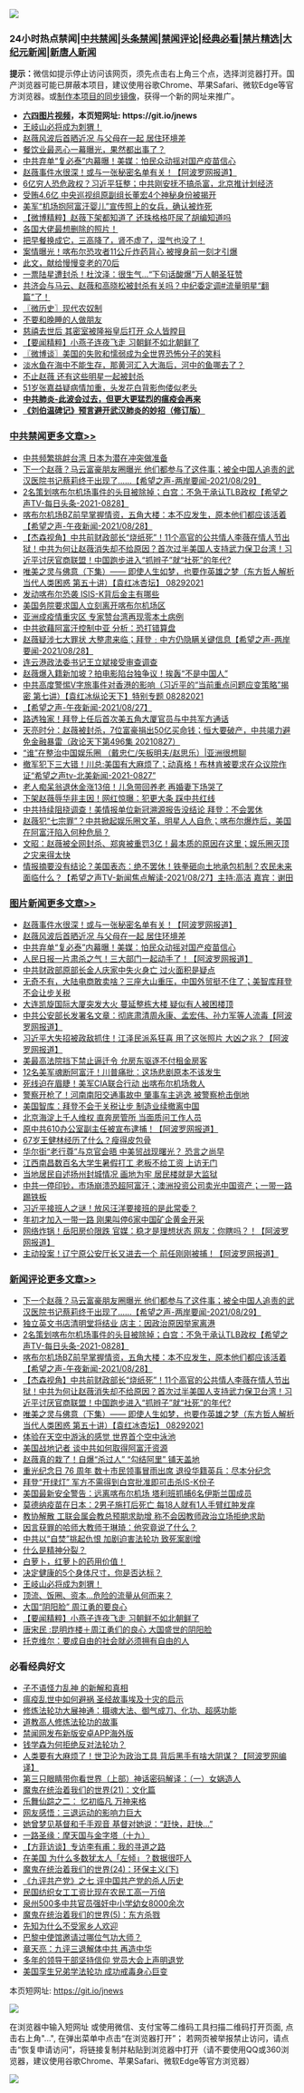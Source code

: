 ![](https://raw.githubusercontent.com/fqnews/bnews/master/64photo/fqnews-qr.jpg)

<div id="tt">
<h3>24小时热点禁闻|<a href="#%E4%B8%AD%E5%85%B1%E7%A6%81%E9%97%BB%E6%9B%B4%E5%A4%9A%E6%96%87%E7%AB%A0">中共禁闻</a>|<a href="#%E5%9B%BE%E7%89%87%E6%96%B0%E9%97%BB%E6%9B%B4%E5%A4%9A%E6%96%87%E7%AB%A0">头条禁闻</a>|<a href="#%E6%96%B0%E9%97%BB%E8%AF%84%E8%AE%BA%E6%9B%B4%E5%A4%9A%E6%96%87%E7%AB%A0">禁闻评论|<a href="#%E5%BF%85%E7%9C%8B%E7%BB%8F%E5%85%B8%E5%A5%BD%E6%96%87">经典必看|<a href="/video.md#%E7%A6%81%E7%89%87%E7%B2%BE%E9%80%89">禁片精选</a>|<a href="https://github.com/fqnews/djy/blob/master/gb/nf1351518.md#1">大纪元新闻</a>|<a href="https://github.com/fqnews/ntdtv/blob/master/gb/prog204.md#1">新唐人新闻</a></h3>
<div><b>提示：</b>微信如提示停止访问该网页，须先点击右上角三个点，选择浏览器打开。国产浏览器可能已屏蔽本项目，建议使用谷歌Chrome、苹果Safari、微软Edge等官方浏览器。或<a href="https://github.com/fqnews/bnews/blob/master/%E5%88%B6%E4%BD%9Cgit%E7%A6%81%E9%97%BB%E9%95%9C%E5%83%8F.md">制作本项目的同步镜像</a>，获得一个新的网址来推广。</div>
<ul>
<li><b><a href="http://d1.bdrive.tk/64.mp4" target="_blank">六四图片视频</a>，本页短网址: https://git.io/jnews</b></li>
<li><a href="/comments/20210829/1615214.md">王岐山必将成为刺猬！</a></li>
<li><a href="/topimagenews/20210829/1615231.md">赵薇风波后首晒近况 与父母在一起 居住环境差</a></li>
<li><a href="/cnnews/20210829/1615128.md">餐饮业最恶心一幕曝光，果然都出事了？</a></li>
<li><a href="/topimagenews/20210829/1615188.md">中共弃单“复必泰”内幕曝！美媒：怕民众动摇对国产疫苗信心</a></li>
<li><a href="/topimagenews/20210829/1615244.md">赵薇事件水很深！或与一张秘密名单有关！【阿波罗网报道】</a></li>
<li><a href="/finance/20210828/1615093.md">6亿穷人恐危政权？习近平狂整；中共刚安抚不搞杀富，北京推计划经济</a></li>
<li><a href="/baitai/20210829/1615168.md">受贿4.6亿 中央巡视组原副组长董宏4个神秘身份被揭开</a></li>
<li><a href="/baitai/20210829/1615161.md">美军“机场抱阿富汗婴儿”宣传照上的女兵，确认被炸死</a></li>
<li><a href="/comments/20210829/1615204.md">【微博精粹】赵薇下架都知道了 还珠格格吓尿了胡编知道吗</a></li>
<li><a href="/yule/20210829/1615132.md">各国大佬最想删除的照片！</a></li>
<li><a href="/health/20210829/1615203.md">把早餐换成它，三高降了，肾不虚了，湿气也没了！</a></li>
<li><a href="/comments/20210828/1615088.md">案情曝光！喀布尔恐攻者11公斤炸药背心 被搜身前一刻才引爆</a></li>
<li><a href="/funmedia/20210829/1615191.md">此文，献给慢慢变老的70后</a></li>
<li><a href="/yule/20210829/1615133.md">一票陆星遭封杀！杜汶泽：很生气…“下句话酸爆”万人朝圣狂赞</a></li>
<li><a href="/bannedvideo/20210828/1615090.md">共济会与马云、赵薇和高晓松被封杀有关吗？中纪委定调#流量明星“翻篇”了！</a></li>
<li><a href="/bblog/20210829/1615136.md">〖微历史〗现代农奴制</a></li>
<li><a href="/funmedia/20210829/1615193.md">不要和晚睡的人做朋友 </a></li>
<li><a href="/lifebaike/20210829/1615224.md">慈禧去世后 其密室被隆裕皇后打开 众人皆瞠目</a></li>
<li><a href="/comments/20210829/1615211.md">【要闻精粹】小燕子连夜飞走 习朝鲜不如北朝鲜了</a></li>
<li><a href="/ssgc/20210829/1615140.md">〖微博谈〗美国的失败和懦弱成为全世界恐怖分子的笑料</a></li>
<li><a href="/funmedia/20210829/1615189.md">淡水鱼在海中不能生存，那黄河汇入大海后，河中的鱼哪去了？</a></li>
<li><a href="/comments/20210829/1615207.md">不止赵薇 还有这些明星一起被封杀</a></li>
<li><a href="/yule/20210829/1615228.md">51岁张嘉益疑病情加重，头发花白背影佝偻似老头</a></li>
<li><b><a href="/comments/20200211/1275071.md" target="_blank">中共肺炎-此波会过去，但更大更猛烈的瘟疫会再来</a></b></li>
<li><b><a href="/comments/20200207/1272816.md" target="_blank">《刘伯温碑记》预言避开武汉肺炎的妙招（修订版）</a></b></li>
</ul>
</div>

<div class="catlist">
<h3><a href="/cbnews/" target="_blank">中共禁闻</a><span><a href="/cbnews/" target="_blank" rel="nofollow">更多文章>></a></span></h3>
<ul>
<li><a href="/cbnews/20210829/1615382.md" target="_blank">中共频繁挑衅台湾 日本为潜在冲突做准备</a></li>
<li><a href="/comments/20210829/1615358.md" target="_blank">下一个赵薇？马云富豪朋友圈曝光 他们都参与了这件事；被全中国人追责的武汉医院书记蔡莉终于出现了&#8230;&#8230;【希望之声-两岸要闻-2021/08/29】</a></li>
<li><a href="/comments/20210829/1615310.md" target="_blank">2名策划喀布尔机场事件的头目被除掉；白宫：不急于承认TLB政权【希望之声TV-每日头条-2021-0828】</a></li>
<li><a href="/comments/20210829/1615309.md" target="_blank">喀布尔机场BZ前早掌握情资，五角大楼：本不应发生，原本他们都应该活着【希望之声-午夜新闻-2021/08/28】</a></li>
<li><a href="/comments/20210829/1615308.md" target="_blank">【杰森视角】中共前财政部长“烧纸死”！11个高官的公共情人李薇在情人节出狱！中共为何让赵薇消失却不给原因？首次过半美国人支持武力保卫台湾！习近平讨厌官商联盟！中国跑步进入“抓辫子”就“社死”的年代?</a></li>
<li><a href="/comments/20210829/1615300.md" target="_blank">唯美之灵与佛意（下集）—— 即使人生如梦，也要作英雄之梦（东方哲人解析当代人类困惑  第五十讲）【袁红冰杏坛】 08292021</a></li>
<li><a href="/cbnews/20210829/1615139.md" target="_blank">发动喀布尔恐袭 ISIS-K背后金主有哪些</a></li>
<li><a href="/cbnews/20210829/1615138.md" target="_blank">美国务院要求国人立刻离开喀布尔机场区</a></li>
<li><a href="/cbnews/20210828/1615057.md" target="_blank">亚洲成疫情重灾区 专家赞台湾再现零本土病例</a></li>
<li><a href="/cbnews/20210828/1615045.md" target="_blank">中共欲藉阿富汗控制中亚 分析：恐打错算盘</a></li>
<li><a href="/comments/20210828/1615030.md" target="_blank">赵薇疑涉七大罪状 大整肃来临；拜登﹕中方仍隐瞒关键信息【希望之声-两岸要闻-2021/08/28】</a></li>
<li><a href="/cbnews/20210828/1614998.md" target="_blank">连云港政法委书记王立斌接受审查调查</a></li>
<li><a href="/cbnews/20210828/1614935.md" target="_blank">赵薇爆入籍新加坡？拍电影陷台独争议！挨轰“不是中国人”</a></li>
<li><a href="/comments/20210828/1614906.md" target="_blank">中共高度警惕V字旅事件对香港的影响（习近平的“当前重点问题应变策略”揭密   第七讲）【袁红冰纵论天下】特别专题 08282021</a></li>
<li><a href="/comments/20210828/1614894.md" target="_blank">【希望之声-午夜新闻-2021/08/27】</a></li>
<li><a href="/cbnews/20210828/1614887.md" target="_blank">路透独家！拜登上任后首次美五角大厦官员与中共军方通话</a></li>
<li><a href="/cbnews/20210828/1614845.md" target="_blank">天亮时分：赵薇被封杀，7位富豪捐出50亿买命钱；恒大要破产，中共竭力避免金融暴雷（政论天下第496集 20210827）</a></li>
<li><a href="/cbnews/20210828/1614762.md" target="_blank">“谁”在整治中国娱乐圈 （戴忠仁/矢板明夫/赵思乐）|亚洲很想聊</a></li>
<li><a href="/comments/20210828/1614838.md" target="_blank">撤军犯下三大错！川总:美国有大麻烦了；动真格！布林肯被要求在众议院作证“希望之声tv-北美新闻-2021-0827”</a></li>
<li><a href="/cbnews/20210828/1614828.md" target="_blank">老人痴呆翁退休金涨13倍！儿急带回养老 再婚妻下场哭了</a></li>
<li><a href="/cbnews/20210828/1614827.md" target="_blank">下架赵薇辱华非主因！网红惊曝：犯更大条 踩中共红线</a></li>
<li><a href="/cbnews/20210828/1614803.md" target="_blank">中共持续阻挠调查！美情报单位新冠溯源报告没结论 拜登：不会罢休</a></li>
<li><a href="/comments/20210828/1614784.md" target="_blank">赵薇犯“七宗罪”？中共掀起娱乐圈文革，明星人人自危；喀布尔爆炸后，美国在阿富汗陷入何种危局？</a></li>
<li><a href="/cbnews/20210828/1614752.md" target="_blank">文昭：赵薇被全网封杀、郑爽被重罚3亿！最本质的原因在这里；娱乐圈灭顶之灾来得太快</a></li>
<li><a href="/comments/20210828/1614734.md" target="_blank">情报摘要没有结论？美国表态：绝不罢休！铁拳砸向土地承包机制？农民未来面临什么？【希望之声TV-新闻焦点解读-2021/08/27】主持:高洁  嘉宾：谢田</a></li>

</ul>
</div>
<div class="catlist">
<h3><a href="/topimagenews/" target="_blank">图片新闻</a><span><a href="/topimagenews/" target="_blank" rel="nofollow">更多文章>></a></span></h3>
<ul>
<li><a href="/topimagenews/20210829/1615244.md" target="_blank">赵薇事件水很深！或与一张秘密名单有关！【阿波罗网报道】</a></li>
<li><a href="/topimagenews/20210829/1615231.md" target="_blank">赵薇风波后首晒近况 与父母在一起 居住环境差</a></li>
<li><a href="/topimagenews/20210829/1615188.md" target="_blank">中共弃单“复必泰”内幕曝！美媒：怕民众动摇对国产疫苗信心</a></li>
<li><a href="/topimagenews/20210828/1614965.md" target="_blank">人民日报一片肃杀之气！三大部门一起动手了！【阿波罗网报道】</a></li>
<li><a href="/topimagenews/20210828/1614919.md" target="_blank">中共财政部原部长金人庆家中失火身亡 过火面积是疑点</a></li>
<li><a href="/topimagenews/20210827/1614548.md" target="_blank">无奇不有，大陆电商敢卖啥？三座大山重压，中国外贸挺不住了；美智库拜登不会让步关税</a></li>
<li><a href="/topimagenews/20210827/1614476.md" target="_blank">大连凯旋国际大厦突发大火 蔓延整栋大楼 疑似有人被困楼顶</a></li>
<li><a href="/topimagenews/20210827/1614355.md" target="_blank">中共公安部长发署名文章：彻底肃清周永康、孟宏伟、孙力军等人流毒【阿波罗网报道】</a></li>
<li><a href="/topimagenews/20210827/1614310.md" target="_blank">习近平大失招被政敌抓住！江泽民派系狂喜 用了这张照片 大凶之兆？【阿波罗网报道】</a></li>
<li><a href="/topimagenews/20210827/1614206.md" target="_blank">美最高法院挡下禁止逼迁令 允房东驱逐不付租金房客</a></li>
<li><a href="/topimagenews/20210827/1614205.md" target="_blank">12名美军魂断阿富汗！川普痛批：这场悲剧原本不该发生</a></li>
<li><a href="/topimagenews/20210827/1614006.md" target="_blank">死线迫在眉睫！美军CIA联合行动 出喀布尔机场救人</a></li>
<li><a href="/topimagenews/20210827/1613978.md" target="_blank">警察开枪了！河南南阳交通事故中 肇事车主逃逸 被警察枪击倒地</a></li>
<li><a href="/topimagenews/20210827/1613928.md" target="_blank">美国智库：拜登不会于关税让步 制造业续撤离中国</a></li>
<li><a href="/topimagenews/20210826/1613688.md" target="_blank">北京海淀上千人维权 直奔房管所 当面质问工作人员</a></li>
<li><a href="/topimagenews/20210826/1613619.md" target="_blank">原中共610办公室副主任被宣布逮捕！【阿波罗网报道】</a></li>
<li><a href="/topimagenews/20210826/1613233.md" target="_blank">67岁王健林经历了什么？瘦得皮包骨</a></li>
<li><a href="/topimagenews/20210826/1613193.md" target="_blank">华尔街“老行尊”与京官会晤 中美贸战现曙光？ 恐言之尚早</a></li>
<li><a href="/topimagenews/20210825/1612927.md" target="_blank">江西南昌数百名大学生暑假打工 老板不给工资 上访无门</a></li>
<li><a href="/topimagenews/20210825/1612918.md" target="_blank">当地居民自述扬州封城情况 画地为牢 居民楼就是大监狱</a></li>
<li><a href="/topimagenews/20210824/1612393.md" target="_blank">中共一停印钞，市场崩溃恐超阿富汗；澳洲投资公司卖光中国资产；一带一路踢铁板</a></li>
<li><a href="/topimagenews/20210824/1612385.md" target="_blank">习近平接班人之谜！放风汪洋要接班的是此常委？</a></li>
<li><a href="/topimagenews/20210823/1611841.md" target="_blank">年初才加入一带一路 刚果叫停6家中国矿企黄金开采</a></li>
<li><a href="/topimagenews/20210823/1611626.md" target="_blank">网络炸锅！岳阳房价限跌 官媒：稳才是理想状态 网友：你瞎吗？！【阿波罗网报道】</a></li>
<li><a href="/topimagenews/20210823/1611570.md" target="_blank">主动投案！辽宁原公安厅长又进去一个 前任刚刚被捕！【阿波罗网报道】</a></li>

</ul>
</div>
<div class="catlist">
<h3><a href="/comments/" target="_blank">新闻评论</a><span><a href="/comments/" target="_blank" rel="nofollow">更多文章>></a></span></h3>
<ul>
<li><a href="/comments/20210829/1615358.md" target="_blank">下一个赵薇？马云富豪朋友圈曝光 他们都参与了这件事；被全中国人追责的武汉医院书记蔡莉终于出现了&#8230;&#8230;【希望之声-两岸要闻-2021/08/29】</a></li>
<li><a href="/comments/20210829/1615351.md" target="_blank">独立英文书店清明堂将结业 店主：因政治原因举家离港</a></li>
<li><a href="/comments/20210829/1615310.md" target="_blank">2名策划喀布尔机场事件的头目被除掉；白宫：不急于承认TLB政权【希望之声TV-每日头条-2021-0828】</a></li>
<li><a href="/comments/20210829/1615309.md" target="_blank">喀布尔机场BZ前早掌握情资，五角大楼：本不应发生，原本他们都应该活着【希望之声-午夜新闻-2021/08/28】</a></li>
<li><a href="/comments/20210829/1615308.md" target="_blank">【杰森视角】中共前财政部长“烧纸死”！11个高官的公共情人李薇在情人节出狱！中共为何让赵薇消失却不给原因？首次过半美国人支持武力保卫台湾！习近平讨厌官商联盟！中国跑步进入“抓辫子”就“社死”的年代?</a></li>
<li><a href="/comments/20210829/1615300.md" target="_blank">唯美之灵与佛意（下集）—— 即使人生如梦，也要作英雄之梦（东方哲人解析当代人类困惑  第五十讲）【袁红冰杏坛】 08292021</a></li>
<li><a href="/comments/20210829/1615279.md" target="_blank">体验在天空中游泳的感觉 世界首个空中泳池</a></li>
<li><a href="/comments/20210829/1615267.md" target="_blank">美国战地记者 谈中共如何取得阿富汗资源</a></li>
<li><a href="/comments/20210829/1615266.md" target="_blank">赵薇真的栽了！自爆“杀过人” “勾结阿里” 铺天盖地</a></li>
<li><a href="/comments/20210829/1615265.md" target="_blank">重光纪念日 76 周年 数十市民领事冒雨出席 退役华籍英兵：尽本分纪念</a></li>
<li><a href="/comments/20210829/1615264.md" target="_blank">拜登“开绿灯” 军方不需得到白宫批准即可击杀IS-K份子</a></li>
<li><a href="/comments/20210829/1615263.md" target="_blank">美国最新安全警告：远离喀布尔机场 塔利班抓捕6名伊斯兰国成员</a></li>
<li><a href="/comments/20210829/1615262.md" target="_blank">莫德纳疫苗在日本：2男子施打后死亡 每18人就有1人手臂红肿发痒</a></li>
<li><a href="/comments/20210829/1615261.md" target="_blank">教协解散 工联会属会教总预期求助增 称不会因教师政治立场拒绝求助</a></li>
<li><a href="/comments/20210829/1615247.md" target="_blank">因言获罪的哈师大教师于琳琦：他究竟说了什么？</a></li>
<li><a href="/comments/20210829/1615242.md" target="_blank">中共以“自焚”挑起仇恨 加剧迫害法轮功 致死案剧增</a></li>
<li><a href="/comments/20210829/1615239.md" target="_blank">什么是精神分裂？</a></li>
<li><a href="/comments/20210829/1615238.md" target="_blank">白萝卜，红萝卜的药用价值！</a></li>
<li><a href="/comments/20210829/1615237.md" target="_blank">决定健康的5个身体尺寸，你是否达标？</a></li>
<li><a href="/comments/20210829/1615214.md" target="_blank">王岐山必将成为刺猬！</a></li>
<li><a href="/comments/20210829/1615213.md" target="_blank">顶流、饭圈、资本…危险的流量从何而来？</a></li>
<li><a href="/comments/20210829/1615212.md" target="_blank">大国“阴阳脸” 周江勇的要良心</a></li>
<li><a href="/comments/20210829/1615211.md" target="_blank">【要闻精粹】小燕子连夜飞走 习朝鲜不如北朝鲜了</a></li>
<li><a href="/comments/20210829/1615210.md" target="_blank">唐宋民 :昆明炸楼＋周江勇们的良心 大国盛世的阴阳脸</a></li>
<li><a href="/comments/20210829/1615209.md" target="_blank">托克维尔：要成自由的社会就必须拥有自由的人</a></li>

</ul>
</div>

<div class="catlist">
<h3>必看经典好文</h3>
<ul>
<li><a href="/comments/20190427/1119935.md" target="_blank">子不语怪力乱神 的新解和真相</a></li>
<li><a href="/comments/20200618/1346823.md" target="_blank">瘟疫乱世中如何避祸 圣经故事埃及十灾的启示</a></li>
<li><a href="/comments/20191203/1234383.md" target="_blank">修炼法轮功大展神通：摄魂大法、御气成刀、化功、超感功能</a></li>
<li><a href="/comments/20200805/1375080.md" target="_blank">道教高人修炼法轮功的故事</a></li>
<li><a href="/comments/20200627/783266.md" target="_blank">禁闻网发布新版安卓APP海外版</a></li>
<li><a href="/comments/20210123/1473430.md" target="_blank">钱学森为何拒绝反对法轮功？</a></li>
<li><a href="/cnnews/20201226/1455352.md" target="_blank">人类要有大麻烦了！世卫沦为政治工具 背后黑手有啥大阴谋？【阿波罗网编译】</a></li>
<li><a href="/comments/20200426/1319648.md" target="_blank">第三只眼睛带你看世界（上部）神话密码解译：（一）女娲造人</a></li>
<li><a href="/comments/20180802/980476.md" target="_blank">魔鬼在统治着我们的世界(21)：文化篇</a></li>
<li><a href="/tculture/20170711/790081.md" target="_blank">乐舞仙踪之二： 忆初临凡 万神来格</a></li>
<li><a href="/cbnews/20200126/1265515.md" target="_blank">网友感悟：三退运动的影响力巨大</a></li>
<li><a href="/cnnews/20210420/1529760.md" target="_blank">她曾梦见基督和千手观音 基督对她说：“赶快，赶快…”</a></li>
<li><a href="/topimagenews/20180327/919935.md" target="_blank">一路圣缘：摩天国与金字塔（十九）</a></li>
<li><a href="/comments/20210804/1600181.md" target="_blank">【方菲访谈】专访李有甫：我的寻道之路</a></li>
<li><a href="/comments/20200427/1319933.md" target="_blank">在美国 为什么多数犹太人「左倾」？数据很吓人</a></li>
<li><a href="/cbnews/20180907/994846.md" target="_blank">魔鬼在统治着我们的世界(24)：环保主义(下)</a></li>
<li><a href="/bookonline/20131116/201048.md" target="_blank">《九评共产党》之七 评中国共产党的杀人历史</a></li>
<li><a href="/lifebaike/20200515/1328783.md" target="_blank">民国纺织女工工资比现在农民工高一万倍</a></li>
<li><a href="/comments/20200704/783272.md" target="_blank">泉州500多中共官员强奸中小学幼女8000余次</a></li>
<li><a href="/topimagenews/20180524/946967.md" target="_blank">魔鬼在统治着我们的世界(5)：东方杀戮</a></li>
<li><a href="/comments/20200620/1346848.md" target="_blank">先知为什么不受家乡人欢迎</a></li>
<li><a href="/comments/20210728/1595695.md" target="_blank">巴黎中使馆邀请过哪位气功大师？</a></li>
<li><a href="/comments/20131119/1029445.md" target="_blank">章天亮：九评三退解体中共 再造中华</a></li>
<li><a href="/comments/20210307/1500218.md" target="_blank">多年的领导干部坚持信仰 党员大会上声明退党</a></li>
<li><a href="/comments/20210509/1542373.md" target="_blank">美国孪生兄弟学法轮功 成功戒毒身心巨变</a></li>

</ul>
</div>

本页短网址: https://git.io/jnews

![](https://raw.githubusercontent.com/fqnews/bnews/master/64photo/fqnews-qr.jpg)

在浏览器中输入短网址 或使用微信、支付宝等二维码工具扫描二维码打开页面, 点击右上角"...", 在弹出菜单中点击“在浏览器打开”； 若网页被举报禁止访问，请点击“恢复申请访问”，将链接复制并粘贴到浏览器中打开（请不要使用QQ或360浏览器，建议使用谷歌Chrome、苹果Safari、微软Edge等官方浏览器）

![](https://raw.githubusercontent.com/fqnews/bnews/master/64photo/wx.jpg)